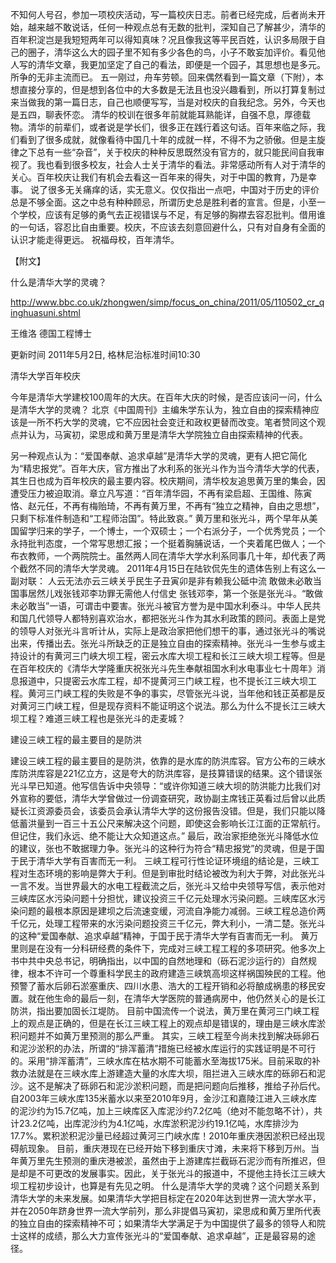 不知何人号召，参加一项校庆活动，写一篇校庆日志。前者已经完成，后者尚未开始，越来越不敢说话，任何一种观点总有无数的批判，深知自己了解甚少，清华的百年积淀岂是我短短两年可以得知真味？况且像我这等平民百姓，认识多局限于自己的圈子，清华这么大的园子里不知有多少各色的鸟，小子不敢妄加评价。看见他人写的清华文章，我更加坚定了自己的看法，即便是一个园子，其思想也是多元。所争的无非主流而已。
  五一刚过，舟车劳顿。回来偶然看到一篇文章（下附），本想直接分享的，但是想到各位中的大多数是无法且也没兴趣看到，所以打算复制过来当做我的第一篇日志，自己也顺便写写，当是对校庆的自我纪念。另外，今天也是五四，聊表怀恋。
  清华的校训在很多年前就能耳熟能详，自强不息，厚德载物。清华的前辈们，或者说是学长们，很多正在践行着这句话。百年来临之际，我们看到了很多成就，就像看待中国几十年的成就一样，不得不为之骄傲。但是主旋律之下总有一些“杂音”，关于校庆的种种反思既然没有官方的，就只能民间自我审视了。我也看到很多校友，社会人士关于清华的看法。非常感动所有人对于清华的关心。百年校庆让我们有机会去看这一百年来的得失，对于中国的教育，乃是幸事。
 说了很多无关痛痒的话，实无意义。仅仅指出一点吧，中国对于历史的评价总是不够全面。这之中总有种种顾忌，所谓历史总是胜利者的宣言。但是，小至一个学校，应该有足够的勇气去正视错误与不足，有足够的胸襟去容忍批判。借用谁的一句话，容忍比自由重要。校庆，不应该去刻意回避什么，只有对自身有全面的认识才能走得更远。
  祝福母校，百年清华。
 
 
【附文】
 
 
 
 
 
 
 
什么是清华大学的灵魂？ 
 
 
 
 
 
 
http://www.bbc.co.uk/zhongwen/simp/focus_on_china/2011/05/110502_cr_qinghuasuni.shtml
 
 
 
 
 
 
 
 
 
 
王维洛
德国工程博士
 
 
 
 
 
更新时间 2011年5月2日, 格林尼治标准时间10:30
 
 
 
 

清华大学百年校庆
 
 
今年是清华大学建校100周年的大庆。在百年大庆的时候，是否应该问一问，什么是清华大学的灵魂？
北京《中国周刊》主编朱学东认为，独立自由的探索精神应该是一所不朽大学的灵魂，它不应因社会变迁和政权更替而改变。笔者赞同这个观点并认为，马寅初，梁思成和黄万里是清华大学院独立自由探索精神的代表。
 
 
 
 
 
另一种观点认为：“爱国奉献、追求卓越”是清华大学的灵魂，更有人把它简化为“精忠报党”。百年大庆，官方推出了水利系的张光斗作为当今清华大学的代表，其生日也成为百年校庆的最主要内容。校庆期间，清华校友追思黄万里的集会，因遭受压力被迫取消。章立凡写道：“百年清华园，不再有梁启超、王国维、陈寅恪、赵元任，不再有梅贻琦，不再有黄万里，不再有“独立之精神，自由之思想”，只剩下标准件制造和“工程师治国”。特此致哀。”
黄万里和张光斗，两个早年从美国留学归来的学子，一个博士，一个双硕士；一个右派分子，一个优秀党员；一个永持批判态度，一个常写思想汇报；一个挺着胸脯说话，一个夹着尾巴做人；一个布衣教师，一个两院院士。虽然两人同在清华大学水利系同事几十年，却代表了两个截然不同的清华大学灵魂。
2011年4月15日在陆钦侃先生的遗体告别上有这么一副对联：
人云无法亦云三峡关乎民生子丑寅卯是非有赖我公砥中流
敢做未必敢当国事居然儿戏张钱邓李功罪无需他人付信史
张钱邓李，第一个张是张光斗。“敢做未必敢当”一语，可谓击中要害。张光斗被官方誉为是中国水利泰斗。中华人民共和国几代领导人都特别喜欢治水，都把张光斗作为其水利政策的顾问。表面上是党的领导人对张光斗言听计从，实际上是政治家把他们想干的事，通过张光斗的嘴说出来，传播出去。张光斗所缺乏的正是独立自由的探索精神。张光斗一生参与或主持设计的有黄河三门峡大坝工程，密云水库大坝工程和长江三峡大坝工程等。但是在百年校庆的《清华大学隆重庆祝张光斗先生奉献祖国水利水电事业七十周年》消息报道中，只提密云水库工程，却不提黄河三门峡工程，也不提长江三峡大坝工程。黄河三门峡工程的失败是不争的事实，尽管张光斗说，当年他和钱正英都是反对黄河三门峡工程，但是现存资料不能证明这个说法。那么为什么不提长江三峡大坝工程？难道三峡工程也是张光斗的走麦城？
 

建设三峡工程的最主要目的是防洪
 
 
建设三峡工程的最主要目的是防洪，依靠的是水库的防洪库容。官方公布的三峡水库防洪库容是221亿立方，这是夸大的防洪库容，是技算错误的结果。这个错误张光斗早已知道。他写信告诉中央领导：“或许你知道三峡大坝的防洪能力比我们对外宣称的要低，清华大学曾做过一份调查研究，政协副主席钱正英看过后曾以此质疑长江资源委员会，该委员会承认清华大学的这份报告没错。但是，我们只能以降低蓄洪量到一百三十五公尺来解决这个问题，即使这会影响长江江面的正常航行。但记住，我们永远、绝不能让大众知道这点。”
最后，政治家拒绝张光斗降低水位的建议，张也不敢据理力争。张光斗的这种行为符合“精忠报党”的灵魂，但是于国于民于清华大学有百害而无一利。
三峡工程可行性论证环境组的结论是，三峡工程对生态环境的影响是弊大于利。但是到审批时结论被改为利大于弊，对此张光斗一言不发。当世界最大的水电工程截流之后，张光斗又给中央领导写信，表示他对三峡库区水污染问题十分担忧，建议投资三千亿元处理水污染问题。三峡库区水污染问题的最根本原因是建坝之后流速变缓，河流自净能力减弱。三峡工程总造价两千亿元，处理工程带来的水污染问题投资三千亿元，弊大利小，一清二楚。张光斗的这种“爱国奉献、追求卓越”精神，于国于民于清华大学有百害而无一利。
黄万里则是在没有一分科研经费的条件下，完成对三峡工程工程的多项研究。他多次上书中共中央总书记，明确指出，以中国的自然地理和（砾石泥沙运行的）自然规律，根本不许可一个尊重科学民主的政府建造三峡筑高坝这样祸国殃民的工程。他预警了蓄水后卵石淤塞重庆、四川水患、浩大的工程开销和必将酿成祸患的移民安置。就在他生命的最后一刻，在清华大学医院的普通病房中，他仍然关心的是长江防洪，指出要加固长江堤防。
目前中国流传一个说法，黄万里在黄河三门峡工程上的观点是正确的，但是在长江三峡工程上的观点却是错误的，理由是三峡水库淤积问题并不如黄万里预测的那么严重。
其实，三峡工程至今尚未找到解决砾卵石和泥沙淤积的办法，所谓的“排浑蓄清”措施已经被水库运行的实践证明是不可行的。采用“排浑蓄清”，三峡水库在枯水期不可能蓄水至海拔175米。目前采取的补救办法就是在三峡水库上游建造大量的水库大坝，阻拦进入三峡水库的砾卵石和泥沙。这不是解决了砾卵石和泥沙淤积问题，而是把问题向后推移，推给子孙后代。
自2003年三峡水库135米蓄水以来至2010年9月，金沙江和嘉陵江进入三峡水库的泥沙约为15.7亿吨，加上三峡库区入库泥沙约7.2亿吨（绝对不能忽略不计），共计23.2亿吨，出库泥沙约为4.1亿吨，水库淤积泥沙约19.1亿吨，水库排沙为17.7%。累积淤积泥沙量已经超过黄河三门峡水库！2010年重庆港因淤积已经出现碍航现象。
目前，重庆港现在已经开始下移到重庆寸滩，未来将下移到万州。当年黄万里先生预测的重庆港被淤，虽然由于上游建库拦截砾石泥沙而有所推迟，但是却是不可更改的发展事实。因此，关于张光斗的报道中，不提他主持长江三峡大坝工程初步设计，也算是有先见之明。
什么是清华大学的灵魂？这个问题关系到清华大学的未来发展。如果清华大学把目标定在2020年达到世界一流大学水平，并在2050年跻身世界一流大学前列，那么非提倡马寅初，梁思成和黄万里所代表的独立自由的探索精神不可；如果清华大学满足于为中国提供了最多的领导人和院士这样的成绩，那么大力宣传张光斗的“爱国奉献、追求卓越”，正是最容易的途径。
 
 
 
 
 
 
 
 
 
 
